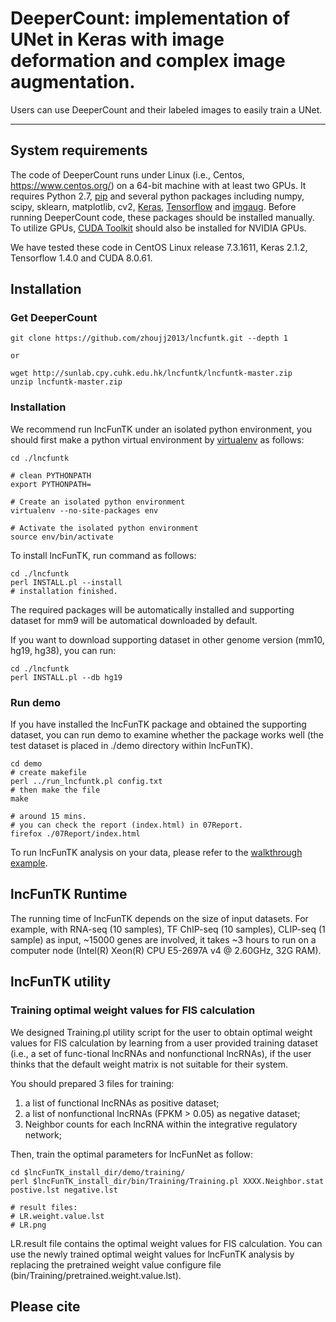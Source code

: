 # DeeperCount: implementation of UNet in Keras with image deformation and complex image augmentation.

Users can use DeeperCount and their labeled images to easily train a UNet.

----
## System requirements

The code of DeeperCount runs under Linux (i.e., Centos, https://www.centos.org/) on a 64-bit machine with at least two GPUs. It requires Python 2.7, [pip](https://bootstrap.pypa.io/get-pip.py) and several python packages including numpy, scipy, sklearn, matplotlib, cv2, [Keras](https://github.com/keras-team/keras), [Tensorflow](https://github.com/tensorflow/tensorflow) and [imgaug](https://github.com/aleju/imgaug). Before running DeeperCount code, these packages should be installed manually. To utilize GPUs, [CUDA Toolkit](https://developer.nvidia.com/cuda-downloads) should also be installed for NVIDIA GPUs.

We have tested these code in CentOS Linux release 7.3.1611, Keras 2.1.2, Tensorflow 1.4.0 and CUDA 8.0.61.

## Installation

### Get DeeperCount
```
git clone https://github.com/zhoujj2013/lncfuntk.git --depth 1

or

wget http://sunlab.cpy.cuhk.edu.hk/lncfuntk/lncfuntk-master.zip
unzip lncfuntk-master.zip
```

### Installation

We recommend run lncFunTK under an isolated python environment, you should first make a python virtual environment by [virtualenv](https://virtualenv.pypa.io/en/stable/) as follows:

```
cd ./lncfuntk

# clean PYTHONPATH
export PYTHONPATH=

# Create an isolated python environment
virtualenv --no-site-packages env

# Activate the isolated python environment
source env/bin/activate
```

To install lncFunTK, run command as follows:

```
cd ./lncfuntk
perl INSTALL.pl --install
# installation finished.
```

The required packages will be automatically installed and supporting dataset for mm9 will be automatical downloaded by default. 

If you want to download supporting dataset in other genome version (mm10, hg19, hg38), you can run:

```
cd ./lncfuntk
perl INSTALL.pl --db hg19
```

### Run demo

If you have installed the lncFunTK package and obtained the supporting dataset, you can run demo to examine whether the package works well (the test dataset is placed in ./demo directory within lncFunTK).

```
cd demo
# create makefile
perl ../run_lncfuntk.pl config.txt
# then make the file
make

# around 15 mins.
# you can check the report (index.html) in 07Report.
firefox ./07Report/index.html
```

To run lncFunTK analysis on your data, please refer to the [walkthrough example](https://github.com/zhoujj2013/lncfuntk/blob/master/walkthroughexample.md).

## lncFunTK Runtime

The running time of lncFunTK depends on the size of input datasets. For example, with RNA-seq (10 samples), TF ChIP-seq (10 samples), CLIP-seq (1 sample) as input, ~15000 genes are involved,  it takes ~3 hours to run on a computer node (Intel(R) Xeon(R) CPU E5-2697A v4 @ 2.60GHz, 32G RAM).

## lncFunTK utility

### Training optimal weight values for FIS calculation

We designed Training.pl utility script for the user to obtain optimal weight values for FIS calculation by learning from a user provided training dataset (i.e., a set of func-tional lncRNAs and nonfunctional lncRNAs), if the user thinks that the default weight matrix is not suitable for their system.

You should prepared 3 files for training:

1. a list of functional lncRNAs as positive dataset;
2. a list of nonfunctional lncRNAs (FPKM > 0.05) as negative dataset;
3. Neighbor counts for each lncRNA within the integrative regulatory network;

Then, train the optimal parameters for lncFunNet as follow:

```
cd $lncFunTK_install_dir/demo/training/
perl $lncFunTK_install_dir/bin/Training/Training.pl XXXX.Neighbor.stat postive.lst negative.lst

# result files:
# LR.weight.value.lst
# LR.png
```

LR.result file contains the optimal weight values for FIS calculation. You can use the newly trained optimal weight values for lncFunTK analysis by replacing the pretrained weight value configure file (bin/Training/pretrained.weight.value.lst). 

## Please cite
